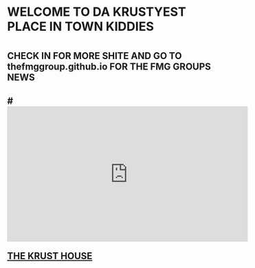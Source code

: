 <h1> WELCOME TO DA KRUSTYEST PLACE IN TOWN KIDDIES <h1>

<h2> CHECK IN FOR MORE SHITE AND GO TO thefmggroup.github.io FOR THE FMG GROUPS NEWS <h2>#



<iframe width="560" height="315" src="https://www.youtube.com/embed/j8dcSYXMXDk" title="YouTube video player" frameborder="0" allow="accelerometer; autoplay; clipboard-write; encrypted-media; gyroscope; picture-in-picture" allowfullscreen></iframe>
 
<a href="https://thefmggroup.github.io/">THE KRUST HOUSE </a>
